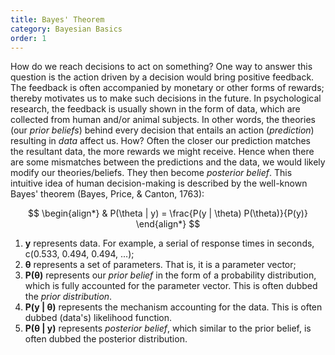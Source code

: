 ```yaml
---
title: Bayes' Theorem
category: Bayesian Basics
order: 1
---
```


How do we reach decisions to act on something?  One way to answer this question is
the action driven by a decision would bring positive feedback.
The feedback is often accompanied by monetary or other forms of rewards;
thereby motivates us to make such decisions in the future. In
psychological research, the feedback is usually shown in the form of data,
which are collected from human and/or animal subjects.  In other words, the
theories (our _prior beliefs_) behind every decision that entails an
action (_prediction_) resulting in _data_ affect us. How?
Often the closer our prediction matches the resultant data, the more rewards we
might receive.  Hence when there are some mismatches between the predictions
and the data, we would likely modify our theories/beliefs. They then become
_posterior belief_. This intuitive idea of human decision-making is
described by the well-known Bayes' theorem (Bayes, Price, & Canton, 1763):

$$
\begin{align*}
& P(\theta | y) = \frac{P(y | \theta) P(\theta)}{P(y)}
\end{align*}
$$

1. **y** represents data. For example, a serial of response times in seconds,
c(0.533, 0.494, 0.494, ...);
2. **&theta;** represents a set of parameters. That is, it is a parameter
vector;
3. **P(&theta;)** represents our _prior belief_ in the form of a probability
distribution, which is fully accounted for the parameter vector. This is
often dubbed the _prior distribution_.
4. **P(y &#124; &theta;)** represents the mechanism accounting for the data.
This is often dubbed (data's) likelihood function.
5. **P(&theta; &#124; y)** represents _posterior belief_, which similar to the prior
belief, is often dubbed the posterior distribution.




